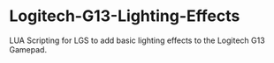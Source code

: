 # Logitech-G13-Lighting-Effects
LUA Scripting for LGS to add basic lighting effects to the Logitech G13 Gamepad.
